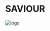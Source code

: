 # SAVIOUR
![logo](https://github.com/saviour-sg/android-app/assets/152835570/85a5c017-b4b8-4f8e-a854-ad18e8bb28a5)

